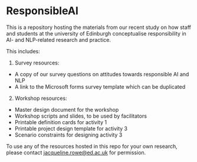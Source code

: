 # ResponsibleAI
This is a repository hosting the materials from our recent study on how staff and students at the university of Edinburgh conceptualise responsibility in AI- and NLP-related research and practice. 

This includes:
1. Survey resources:
- A copy of our survey questions on attitudes towards responsible AI and NLP
- A link to the Microsoft forms survey template which can be duplicated

2. Workshop resources:
- Master design document for the workshop
- Workshop scripts and slides, to be used by facilitators
- Printable definition cards for activity 1
- Printable project design template for activity 3
- Scenario constraints for designing activity 3


To use any of the resources hosted in this repo for your own research, please contact jacqueline.rowe@ed.ac.uk for permission. 
